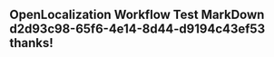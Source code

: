 <properties
ms.topic="hero-topic"
ms.test1="hero-topic"
ms.test2="test"/>


## OpenLocalization Workflow Test MarkDown d2d93c98-65f6-4e14-8d44-d9194c43ef53 thanks!



<!--HONumber=Jul16_HO4-->


